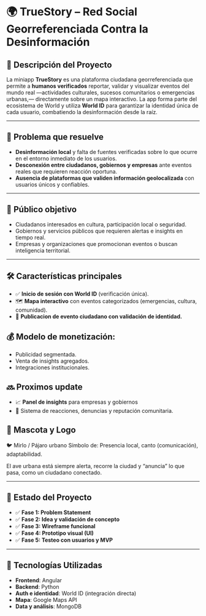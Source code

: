 # 🌍 TrueStory – Red Social Georreferenciada Contra la Desinformación

## 📌 Descripción del Proyecto

La miniapp **TrueStory** es una plataforma ciudadana georreferenciada que permite a **humanos verificados** reportar, validar y visualizar eventos del mundo real —actividades culturales, sucesos comunitarios o emergencias urbanas,— directamente sobre un mapa interactivo. La app forma parte del ecosistema de World y utiliza **World ID** para garantizar la identidad única de cada usuario, combatiendo la desinformación desde la raíz.

---

## 🧩 Problema que resuelve

- **Desinformación local** y falta de fuentes verificadas sobre lo que ocurre en el entorno inmediato de los usuarios.
- **Desconexión entre ciudadanos, gobiernos y empresas** ante eventos reales que requieren reacción oportuna.
- **Ausencia de plataformas que validen información geolocalizada** con usuarios únicos y confiables.

---

## 👥 Público objetivo

- Ciudadanos interesados en cultura, participación local o seguridad.
- Gobiernos y servicios públicos que requieren alertas e insights en tiempo real.
- Empresas y organizaciones que promocionan eventos o buscan inteligencia territorial.

---

## 🛠️ Características principales

- ✅ **Inicio de sesión con World ID** (verificación única).
- 🗺️ **Mapa interactivo** con eventos categorizados (emergencias, cultura, comunidad).
- 🧾 **Publicacion de evento ciudadano con validación de identidad.**

## 💰 **Modelo de monetización**:
  - Publicidad segmentada.
  - Venta de insights agregados.
  - Integraciones institucionales.

## 🔜 Proximos update

- 📈 **Panel de insights** para empresas y gobiernos 
- 💬 Sistema de reacciones, denuncias y reputación comunitaria.

## 🐾 Mascota y Logo

🐦 Mirlo / Pájaro urbano
Símbolo de: Presencia local, canto (comunicación), adaptabilidad.

El ave urbana está siempre alerta, recorre la ciudad y “anuncia” lo que pasa, como un ciudadano conectado.

---

## 🚀 Estado del Proyecto

- ✅ **Fase 1: Problem Statement**
- ✅ **Fase 2: Idea y validación de concepto**
- ✅ **Fase 3: Wireframe funcional**
- ✅ **Fase 4: Prototipo visual (UI)**
- ✅ **Fase 5: Testeo con usuarios y MVP**

---

## 🤖 Tecnologías Utilizadas

- **Frontend**: Angular
- **Backend**: Python
- **Auth e identidad**: World ID (integración directa)
- **Mapa**: Google Maps API
- **Data y análisis**: MongoDB
